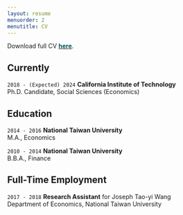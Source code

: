 ```yaml
---
layout: resume
menuorder: 2
menutitle: CV
---
```


Download full CV <a href="https://mjfong.github.io/CV_Fong_Caltech_2022.pdf" target="_blank"><b style='color:#005851'>here</b></a>.

## Currently

`2018 - (Expected) 2024`
__California Institute of Technology__ <br>
Ph.D. Candidate, Social Sciences (Economics)

## Education

`2014 - 2016`
__National Taiwan University__ <br>
M.A., Economics

`2010 - 2014`
__National Taiwan University__ <br>
B.B.A., Finance


## Full-Time Employment 

`2017 - 2018`
__Research Assistant__ for Joseph Tao-yi Wang <br>
Department of Economics, National Taiwan University

<!-- ## Awards

`2012`
Name of Award, Organization 

## Publications -->

<!-- A list is also available [online](https://scholar.google.co.uk/citations?user=LTOTl0YAAAAJ) -->

<!-- ### Journals

`1994`
Article Title, Journal Title

`1994`
Article Title, Journal Title

### Books

`1994`
Book Title, Journal Title

`1994`
Book Title, Journal Title


## Presentations

`1994`
Presentation Title, Conference, <a href="https://MyWebsite.tld/presentation1">Link to Presentation</a>


## Occupation

`Current`
__Current Job Title__, Current Employer 

- Task
- Task

`1994-1996`
__Current Job Title__, Current Employer 

- Task
- Task  -->



<!-- ### Footer

Last updated: May 2013 -->



